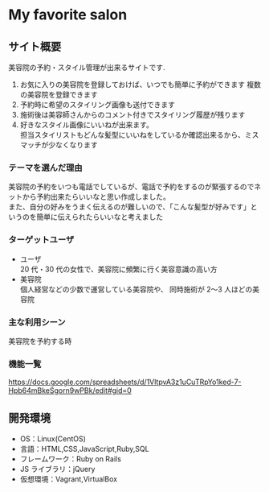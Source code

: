 # My favorite salon

## サイト概要

美容院の予約・スタイル管理が出来るサイトです. 　　 
 1. お気に入りの美容院を登録しておけば、いつでも簡単に予約ができます  複数の美容院を登録できます
 2. 予約時に希望のスタイリング画像も送付できます
 3. 施術後は美容師さんからのコメント付きでスタイリング履歴が残ります
 4. 好きなスタイル画像にいいねが出来ます。  
 担当スタイリストもどんな髪型にいいねをしているか確認出来るから、ミスマッチが少なくなります　　

### テーマを選んだ理由

美容院の予約をいつも電話でしているが、電話で予約をするのが緊張するのでネットから予約出来たらいいなと思い作成しました。  
また、自分の好みをうまく伝えるのが難しいので、「こんな髪型が好みです」というのを簡単に伝えられたらいいなと考えました

### ターゲットユーザ

- ユーザ  
20 代・30 代の女性で、美容院に頻繁に行く美容意識の高い方　　
- 美容院  
個人経営などの少数で運営している美容院や、 同時施術が 2〜3 人ほどの美容院

### 主な利用シーン

美容院を予約する時

### 機能一覧

https://docs.google.com/spreadsheets/d/1VltpvA3z1uCuTRpYo1ked-7-Hpb64mBkeSgorn9wPBk/edit#gid=0

## 開発環境

- OS：Linux(CentOS)
- 言語：HTML,CSS,JavaScript,Ruby,SQL
- フレームワーク：Ruby on Rails
- JS ライブラリ：jQuery
- 仮想環境：Vagrant,VirtualBox
